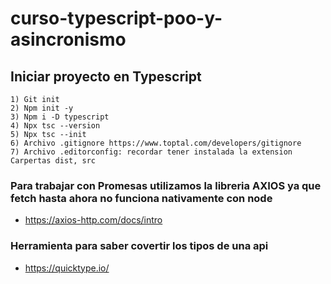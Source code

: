 # curso-typescript-poo-y-asincronismo

## Iniciar proyecto en Typescript
	1) Git init
	2) Npm init -y
	3) Npm i -D typescript
	4) Npx tsc --version
	5) Npx tsc --init
	6) Archivo .gitignore https://www.toptal.com/developers/gitignore
	7) Archivo .editorconfig: recordar tener instalada la extension Carpertas dist, src

### Para trabajar con Promesas utilizamos la libreria AXIOS ya que fetch hasta ahora no funciona nativamente con node

- https://axios-http.com/docs/intro

### Herramienta para saber covertir los tipos de una api
- https://quicktype.io/
